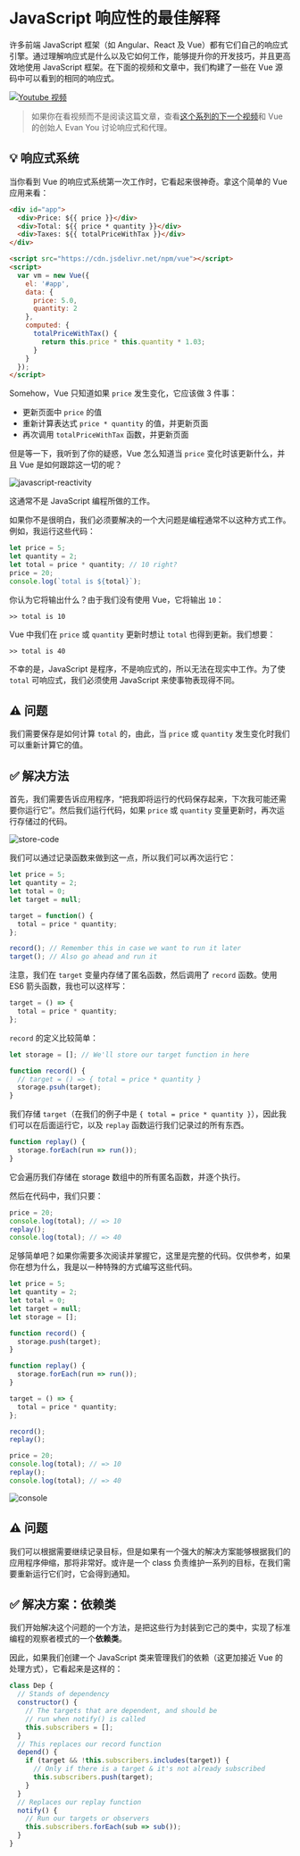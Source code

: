 # JavaScript 响应性的最佳解释

许多前端 JavaScript 框架（如 Angular、React 及 Vue）都有它们自己的响应式引擎。通过理解响应式是什么以及它如何工作，能够提升你的开发技巧，并且更高效地使用 JavaScript 框架。在下面的视频和文章中，我们构建了一些在 Vue 源码中可以看到的相同的响应式。

[![Youtube 视频](https://raw.githubusercontent.com/coderfe/100-days-of-translate/master/javascript-reactivity/video-post.png)](https://youtu.be/7Cjb7Xj8fEI)

> 如果你在看视频而不是阅读这篇文章，查看[这个系列的下一个视频](https://www.vuemastery.com/courses/advanced-components/evan-you-on-proxies/)和 Vue 的创始人 Evan You 讨论响应式和代理。

## 💡 响应式系统

当你看到 Vue 的响应式系统第一次工作时，它看起来很神奇。拿这个简单的 Vue 应用来看：

```html
<div id="app">
  <div>Price: ${{ price }}</div>
  <div>Total: ${{ price * quantity }}</div>
  <div>Taxes: ${{ totalPriceWithTax }}</div>
</div>
```

```html
<script src="https://cdn.jsdelivr.net/npm/vue"></script>
<script>
  var vm = new Vue({
    el: '#app',
    data: {
      price: 5.0,
      quantity: 2
    },
    computed: {
      totalPriceWithTax() {
        return this.price * this.quantity * 1.03;
      }
    }
  });
</script>
```

Somehow，Vue 只知道如果 `price` 发生变化，它应该做 3 件事：

- 更新页面中 `price` 的值
- 重新计算表达式 `price * quantity` 的值，并更新页面
- 再次调用 `totalPriceWithTax` 函数，并更新页面

但是等一下，我听到了你的疑惑，Vue 怎么知道当 `price` 变化时该更新什么，并且 Vue 是如何跟踪这一切的呢？

![javascript-reactivity](https://raw.githubusercontent.com/coderfe/100-days-of-translate/master/javascript-reactivity/1.jpeg)

这通常不是 JavaScript 编程所做的工作。

如果你不是很明白，我们必须要解决的一个大问题是编程通常不以这种方式工作。例如，我运行这些代码：

```javascript
let price = 5;
let quantity = 2;
let total = price * quantity; // 10 right?
price = 20;
console.log(`total is ${total}`);
```

你认为它将输出什么？由于我们没有使用 Vue，它将输出 `10`：

```plain
>> total is 10
```

Vue 中我们在 `price` 或 `quantity` 更新时想让 `total` 也得到更新。我们想要：

```plain
>> total is 40
```

不幸的是，JavaScript 是程序，不是响应式的，所以无法在现实中工作。为了使 `total` 可响应式，我们必须使用 JavaScript 来使事物表现得不同。

## ⚠ 问题

我们需要保存是如何计算 `total` 的，由此，当 `price` 或 `quantity` 发生变化时我们可以重新计算它的值。

## ✅ 解决方法

首先，我们需要告诉应用程序，“把我即将运行的代码保存起来，下次我可能还需要你运行它”。然后我们运行代码，如果 `price` 或 `quantity` 变量更新时，再次运行存储过的代码。

![store-code](https://raw.githubusercontent.com/coderfe/100-days-of-translate/master/javascript-reactivity/2.png)

我们可以通过记录函数来做到这一点，所以我们可以再次运行它：

```javascript
let price = 5;
let quantity = 2;
let total = 0;
let target = null;

target = function() {
  total = price * quantity;
};

record(); // Remember this in case we want to run it later
target(); // Also go ahead and run it
```

注意，我们在 `target` 变量内存储了匿名函数，然后调用了 `record` 函数。使用 ES6 箭头函数，我也可以这样写：

```javascript
target = () => {
  total = price * quantity;
};
```

`record` 的定义比较简单：

```javascript
let storage = []; // We'll store our target function in here

function record() {
  // target = () => { total = price * quantity }
  storage.psuh(target);
}
```

我们存储 `target`（在我们的例子中是 `{ total = price * quantity }`），因此我们可以在后面运行它，以及 `replay` 函数运行我们记录过的所有东西。

```javascript
function replay() {
  storage.forEach(run => run());
}
```

它会遍历我们存储在 storage 数组中的所有匿名函数，并逐个执行。

然后在代码中，我们只要：

```javascript
price = 20;
console.log(total); // => 10
replay();
console.log(total); // => 40
```

足够简单吧？如果你需要多次阅读并掌握它，这里是完整的代码。仅供参考，如果你在想为什么，我是以一种特殊的方式编写这些代码。

```javascript
let price = 5;
let quantity = 2;
let total = 0;
let target = null;
let storage = [];

function record() {
  storage.push(target);
}

function replay() {
  storage.forEach(run => run());
}

target = () => {
  total = price * quantity;
};

record();
replay();

price = 20;
console.log(total); // => 10
replay();
console.log(total); // => 40
```

![console](https://raw.githubusercontent.com/coderfe/100-days-of-translate/master/javascript-reactivity/3.png)

## ⚠ 问题

我们可以根据需要继续记录目标，但是如果有一个强大的解决方案能够根据我们的应用程序伸缩，那将非常好。或许是一个 class 负责维护一系列的目标，在我们需要重新运行它们时，它会得到通知。

## ✅ 解决方案：依赖类

我们开始解决这个问题的一个方法，是把这些行为封装到它己的类中，实现了标准编程的观察者模式的一个**依赖类**。

因此，如果我们创建一个 JavaScript 类来管理我们的依赖（这更加接近 Vue 的处理方式），它看起来是这样的：

```javascript
class Dep {
  // Stands of dependency
  constructor() {
    // The targets that are dependent, and should be
    // run when notify() is called
    this.subscribers = [];
  }
  // This replaces our record function
  depend() {
    if (target && !this.subscribers.includes(target)) {
      // Only if there is a target & it's not already subscribed
      this.subscribers.push(target);
    }
  }
  // Replaces our replay function
  notify() {
    // Run our targets or observers
    this.subscribers.forEach(sub => sub());
  }
}
```
